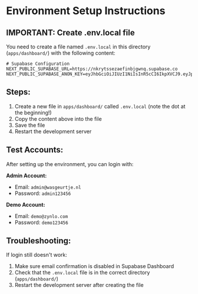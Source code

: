 # Environment Setup Instructions

## IMPORTANT: Create .env.local file

You need to create a file named `.env.local` in this directory (`apps/dashboard/`) with the following content:

```env
# Supabase Configuration
NEXT_PUBLIC_SUPABASE_URL=https://nkrytssezaefinbjgwnq.supabase.co
NEXT_PUBLIC_SUPABASE_ANON_KEY=eyJhbGciOiJIUzI1NiIsInR5cCI6IkpXVCJ9.eyJpc3MiOiJzdXBhYmFzZSIsInJlZiI6Im5rcnl0c3NlemFlZmluYmpnd25xIiwicm9sZSI6ImFub24iLCJpYXQiOjE3NDg0MzMzNjksImV4cCI6MjA2NDAwOTM2OX0.lYibGsjREQYbrHI0P8QJc4tm4KOVbzHiXXmPq_BBLxg
```

## Steps:

1. Create a new file in `apps/dashboard/` called `.env.local` (note the dot at the beginning!)
2. Copy the content above into the file
3. Save the file
4. Restart the development server

## Test Accounts:

After setting up the environment, you can login with:

**Admin Account:**
- Email: `admin@wasgeurtje.nl`
- Password: `admin123456`

**Demo Account:**
- Email: `demo@zynlo.com`
- Password: `demo123456`

## Troubleshooting:

If login still doesn't work:
1. Make sure email confirmation is disabled in Supabase Dashboard
2. Check that the `.env.local` file is in the correct directory (`apps/dashboard/`)
3. Restart the development server after creating the file 